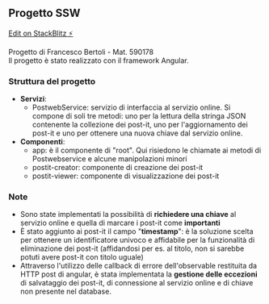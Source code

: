 ## Progetto SSW
[Edit on StackBlitz ⚡️](https://stackblitz.com/edit/angular-ivy-3tlnrt)

Progetto di Francesco Bertoli - Mat. 590178  
Il progetto è stato realizzato con il framework Angular.

### Struttura del progetto
- **Servizi**:
  - PostwebService: servizio di interfaccia al servizio online. Si compone di soli tre metodi: uno per la lettura della stringa JSON contenente la collezione dei post-it, uno per l'aggiornamento dei post-it e uno per ottenere una nuova chiave dal servizio online.
- **Componenti**:
  - app: è il componente di "root". Qui risiedono le chiamate ai metodi di Postwebservice e alcune manipolazioni minori
  - postit-creator: componente di creazione dei post-it
  - postit-viewer: componente di visualizzazione dei post-it

### Note
- Sono state implementati la possibilità di **richiedere una chiave** al servizio online e quella di marcare i post-it come **importanti**
- È stato aggiunto ai post-it il campo "**timestamp**": è la soluzione scelta per ottenere un identificatore univoco e affidabile per la funzionalità di eliminazione dei post-it (affidandosi per es. al titolo, non si sarebbe potuti avere post-it con titolo uguale)
- Attraverso l'utilizzo delle callback di errore dell'observable restituita da HTTP post di angular, è stata implementata la **gestione delle eccezioni** di salvataggio dei post-it, di connessione al servizio online e di chiave non presente nel database.

